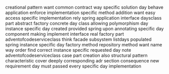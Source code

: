 creational pattern want common contract way specific solution day behave application enforce implementation specific method addition want easy access specific implementation rely spring application interface daysclass part abstract factory concrete day class allowing polymorphism day instance specific day created provided spring upon annotating specific day component making implement interface real factory part adventofcodeserviceclass think facade subsystem listdays populated spring instance specific day factory method repository method want name way order find correct instance specific requested day note adventofcodeserviceclass case part creation also structural pattern characteristic cover deeply corresponding adr section consequence new requirement day must passed every specific day implementation